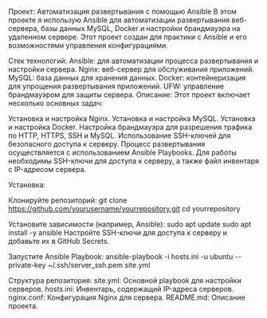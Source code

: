 Проект: Автоматизация развертывания с помощью Ansible
В этом проекте я использую Ansible для автоматизации развертывания веб-сервера, базы данных MySQL, Docker и настройки брандмауэра на удаленном сервере. Этот проект создан для практики с Ansible и его возможностями управления конфигурациями.

Стек технологий:
Ansible: для автоматизации процесса развертывания и настройки сервера.
Nginx: веб-сервер для обслуживания приложений.
MySQL: база данных для хранения данных.
Docker: контейнеризация для упрощения развертывания приложений.
UFW: управление брандмауэром для защиты сервера.
Описание:
Этот проект включает несколько основных задач:

Установка и настройка Nginx.
Установка и настройка MySQL.
Установка и настройка Docker.
Настройка брандмауэра для разрешения трафика по HTTP, HTTPS, SSH и MySQL.
Использование SSH-ключей для безопасного доступа к серверу.
Процесс развертывания осуществляется с использованием Ansible Playbooks. Для работы необходимы SSH-ключи для доступа к серверу, а также файл инвентаря с IP-адресом сервера.


Установка:

Клонируйте репозиторий:
git clone https://github.com/yourusername/yourrepository.git
cd yourrepository

Установите зависимости (например, Ansible):
sudo apt update
sudo apt install -y ansible
Настройте SSH-ключи для доступа к серверу и добавьте их в GitHub Secrets.

Запустите Ansible Playbook:
ansible-playbook -i hosts.ini -u ubuntu --private-key ~/.ssh/server_ssh.pem site.yml


Структура репозитория:
site.yml: Основной playbook для настройки серверов.
hosts.ini: Инвентарь, содержащий IP-адреса серверов.
nginx.conf: Конфигурация Nginx для сервера.
README.md: Описание проекта.
